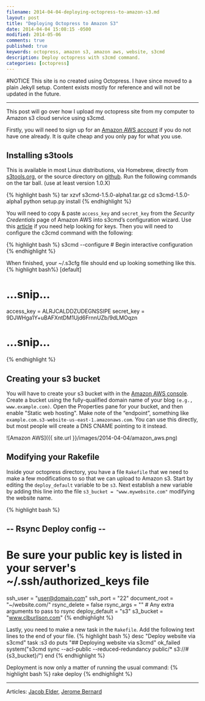 ```yaml
---
filename: 2014-04-04-deploying-octopress-to-amazon-s3.md
layout: post
title: "Deploying Octopress to Amazon S3"
date: 2014-04-04 15:08:15 -0500
modified: 2014-05-06
comments: true
published: true
keywords: octopress, amazon s3, amazon aws, website, s3cmd
description: Deploy octopress with s3cmd command.
categories: [octopress]
---
```

#NOTICE
This site is no created using Octopress. I have since moved to a plain Jekyll setup. Content exists mostly for reference and will not be updated in the future.

---

This post will go over how I upload my octopress site from my computer to Amazon s3 cloud service using s3cmd.  

Firstly, you will need to sign up for an [Amazon AWS account](http://aws.amazon.com/s3/) if you do not have one already. It is quite cheap and you only pay for what you use.

## Installing s3tools
This is available in most Linux distributions, via Homebrew, directly from [s3tools.org](http://s3tools.org/download), or the source directory on [github](https://github.com/s3tools/s3cmd/releases). Run the following commands on the tar ball. (use at least version 1.0.X)

{% highlight bash %}
tar xzvf s3cmd-1.5.0-alpha1.tar.gz
cd s3cmd-1.5.0-alpha1
python setup.py install
{% endhighlight %} 

You will need to copy & paste `access_key` and `secret_key` from the *Security Credentials* page of Amazon AWS into s3cmd’s configuration wizard. Use this [article](http://www.cloudberrylab.com/blog/how-to-find-your-aws-access-key-id-and-secret-access-key-and-register-with-cloudberry-s3-explorer/) if you need help looking for keys. Then you will need to configure the c3cmd command with the following:

{% highlight bash %}
s3cmd --configure         # Begin interactive configuration
{% endhighlight %}

When finished, your ~/.s3cfg file should end up looking something like this.
{% highlight bash%}
[default]
# ...snip...
access_key = ALRJCALDDZUDEGNSSIPE 
secret_key = 9DJWHga1Y+uBAFXntDM1Ujd6FrnnUZb/9dLMOqzn
# ...snip...
{% endhighlight %} 

## Creating your s3 bucket
You will have to create your s3 bucket with in the [Amazon AWS console](https://console.aws.amazon.com/s3/home). Create a bucket using the fully-qualified domain name of your blog `(e.g., www.example.com)`. Open the Properties pane for your bucket, and then enable "Static web hosting". Make note of the “endpoint”, something like `example.com.s3-website-us-east-1.amazonaws.com`. You can use this directly, but most people will create a DNS CNAME pointing to it instead.

![Amazon AWS]({{ site.url }}/images/2014-04-04/amazon_aws.png)

## Modifying your Rakefile
Inside your octopress directory, you have a file `Rakefile` that we need to make a few modifications to so that we can upload to Amazon s3. Start by editing the `deploy_default` variable to be `s3`. Next establish a new variable by adding this line into the file `s3_bucket = "www.mywebsite.com"` modifying the website name. 

{% highlight bash %}
## -- Rsync Deploy config -- ##
# Be sure your public key is listed in your server's ~/.ssh/authorized_keys file
ssh_user       = "user@domain.com"
ssh_port       = "22"
document_root  = "~/website.com/"
rsync_delete   = false
rsync_args     = ""  # Any extra arguments to pass to rsync
deploy_default = "s3"
s3_bucket = "www.clburlison.com"
{% endhighlight %}

Lastly, you need to make a new task in the `Rakefile`. Add the following text lines to the end of your file.
{% highlight bash %}
desc "Deploy website via s3cmd"
task :s3 do
  puts "## Deploying website via s3cmd"
  ok_failed system("s3cmd sync --acl-public --reduced-redundancy public/* s3://#{s3_bucket}/")
end
{% endhighlight %}

Deployment is now only a matter of running the usual command: 
{% highlight bash %}
rake deploy
{% endhighlight %} 

---

Articles: [Jacob Elder](http://blog.jacobelder.com/2012/03/deploying-octopress-to-amazon-s3/), [Jerome Bernard](http://www.jerome-bernard.com/blog/2011/08/20/quick-tip-for-easily-deploying-octopress-blog-on-amazon-s3/)
